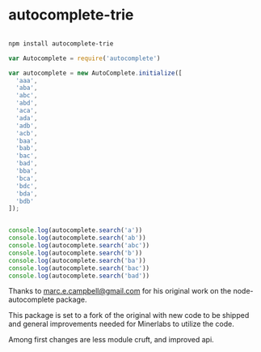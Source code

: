 # autocomplete-trie



```bash

npm install autocomplete-trie

```

```javascript
var Autocomplete = require('autocomplete')

var autocomplete = new AutoComplete.initialize([
  'aaa',
  'aba',
  'abc',
  'abd',
  'aca',
  'ada',
  'adb',
  'acb',
  'baa',
  'bab',
  'bac',
  'bad',
  'bba',
  'bca',
  'bdc',
  'bda',
  'bdb'
]);


console.log(autocomplete.search('a'))
console.log(autocomplete.search('ab'))
console.log(autocomplete.search('abc'))
console.log(autocomplete.search('b'))
console.log(autocomplete.search('ba'))
console.log(autocomplete.search('bac'))
console.log(autocomplete.search('bad'))

```



Thanks to marc.e.campbell@gmail.com
for his original work on the node-autocomplete package.

This package is set to a fork of the original with new code to be shipped and general improvements needed for Minerlabs to utilize the code.

Among first changes are less module cruft, and improved api.
